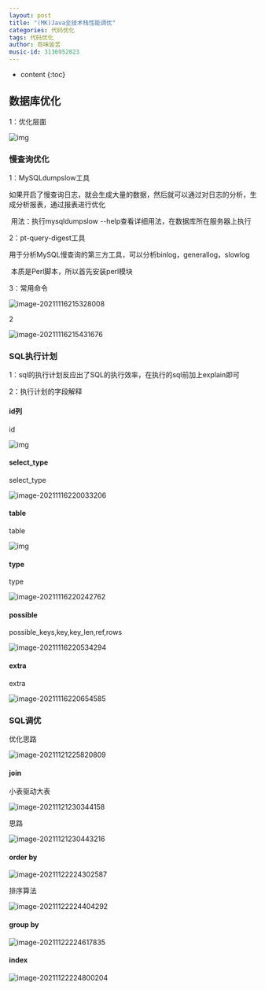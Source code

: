 ```yaml
---
layout: post
title: "(MK)Java全技术栈性能调优"
categories: 代码优化
tags: 代码优化
author: 百味皆苦
music-id: 3136952023
---
```


* content
{:toc}
## 数据库优化



1：优化层面

![img](https://gitee.com/shanyuanjushi/picgo_images/raw/master/images/16367875561521_Copy_1.png)



### 慢查询优化



1：MySQLdumpslow工具

​	如果开启了慢查询日志，就会生成大量的数据，然后就可以通过对日志的分析，生成分析报表，通过报表进行优化

​	用法：执行mysqldumpslow --help查看详细用法，在数据库所在服务器上执行



2：pt-query-digest工具

​	用于分析MySQL慢查询的第三方工具，可以分析binlog，generallog，slowlog

​	本质是Perl脚本，所以首先安装perl模块

3：常用命令

![image-20211116215328008](https://gitee.com/shanyuanjushi/picgo_images/raw/master/images/image-20211116215328008.png)

2

![image-20211116215431676](https://gitee.com/shanyuanjushi/picgo_images/raw/master/images/image-20211116215431676.png)



### SQL执行计划



1：sql的执行计划反应出了SQL的执行效率，在执行的sql前加上explain即可

2：执行计划的字段解释



#### id列

id

![img](https://gitee.com/shanyuanjushi/picgo_images/raw/master/images/163689567317925_Copy_25.png)



#### select_type

select_type

![image-20211116220033206](https://gitee.com/shanyuanjushi/picgo_images/raw/master/images/image-20211116220033206.png)



#### table

table

![img](https://gitee.com/shanyuanjushi/picgo_images/raw/master/images/163689726577829_Copy_29.png)



#### type

type

![image-20211116220242762](https://gitee.com/shanyuanjushi/picgo_images/raw/master/images/image-20211116220242762.png)



#### possible

possible_keys,key,key_len,ref,rows

![image-20211116220534294](https://gitee.com/shanyuanjushi/picgo_images/raw/master/images/image-20211116220534294.png)



#### extra

extra

![image-20211116220654585](https://gitee.com/shanyuanjushi/picgo_images/raw/master/images/image-20211116220654585.png)









### SQL调优

优化思路

![image-20211121225820809](https://gitee.com/shanyuanjushi/picgo_images/raw/master/images/image-20211121225820809.png)



#### join

小表驱动大表

![image-20211121230344158](https://gitee.com/shanyuanjushi/picgo_images/raw/master/images/image-20211121230344158.png)



思路

![image-20211121230443216](https://gitee.com/shanyuanjushi/picgo_images/raw/master/images/image-20211121230443216.png)



#### order by

![image-20211122224302587](https://gitee.com/shanyuanjushi/picgo_images/raw/master/images/image-20211122224302587.png)



排序算法

![image-20211122224404292](https://gitee.com/shanyuanjushi/picgo_images/raw/master/images/image-20211122224404292.png)





#### group by

![image-20211122224617835](https://gitee.com/shanyuanjushi/picgo_images/raw/master/images/image-20211122224617835.png)





#### index

![image-20211122224800204](https://gitee.com/shanyuanjushi/picgo_images/raw/master/images/image-20211122224800204.png)




